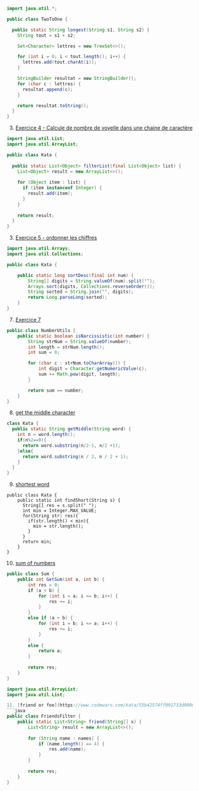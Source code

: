 ```java 
import java.util.*;

public class TwoToOne {

  public static String longest(String s1, String s2) {
    String tout = s1 + s2;

    Set<Character> lettres = new TreeSet<>();

    for (int i = 0; i < tout.length(); i++) {
      lettres.add(tout.charAt(i));
    }

    StringBuilder resultat = new StringBuilder();
    for (char c : lettres) {
      resultat.append(c);
    }

    return resultat.toString();
  }
}
```

3. [Exercice 4 - Calcule de nombre de voyelle dans une chaine de caractère ](https://www.codewars.com/kata/53da3dbb4a5168369a0000fe/train/java)

```java 
import java.util.List;
import java.util.ArrayList;

public class Kata {
  
  public static List<Object> filterList(final List<Object> list) {
    List<Object> result = new ArrayList<>();
    
    for (Object item : list) {
      if (item instanceof Integer) {
        result.add(item);
      }
    }
    
    return result;
  }
}
```


3. [Exercice 5 - ordonner les chiffres ](https://www.codewars.com/kata/53da3dbb4a5168369a0000fe/train/java)
``` java
import java.util.Arrays;
import java.util.Collections;

public class Kata {

    public static long sortDesc(final int num) {
        String[] digits = String.valueOf(num).split("");
        Arrays.sort(digits, Collections.reverseOrder());
        String sorted = String.join("", digits);
        return Long.parseLong(sorted);
    }
}
```

7. [Exercice 7](https://www.codewars.com/kata/53da3dbb4a5168369a0000fe/train/java)
```java
public class NumberUtils {
    public static boolean isNarcissistic(int number) {
        String strNum = String.valueOf(number);
        int length = strNum.length();
        int sum = 0;

        for (char c : strNum.toCharArray()) {
            int digit = Character.getNumericValue(c);
            sum += Math.pow(digit, length);
        }

        return sum == number;
    }
}
```
8. [get the middle character](https://www.codewars.com/kata/56747fd5cb988479af000028/train/java)
```java
class Kata {
  public static String getMiddle(String word) {
    int n = word.length();
    if(n%2==0){
      return word.substring(n/2-1, n/2 +1);
    }else{
      return word.substring(n / 2, n / 2 + 1);
    }
  }
} 
```

9. [shortest word](https://www.codewars.com/kata/57cebe1dc6fdc20c57000ac9/train/java)
```java:
public class Kata {
    public static int findShort(String s) {
      String[] res = s.split(" ");
      int min = Integer.MAX_VALUE;
      for(String str: res){
        if(str.length() < min){
          min = str.length();
        }
      }
      return min;
    }
}
```

10. [sum of numbers](https://www.codewars.com/kata/55f2b110f61eb01779000053/train/java)
```java
public class Sum {
    public int GetSum(int a, int b) {
        int res = 0;
        if (a < b) {
            for (int i = a; i <= b; i++) {
                res += i;
            }
        } 
        else if (a > b) {
            for (int i = b; i <= a; i++) {
                res += i;
            }
        } 
        else {
            return a;  
        }
        
        return res;
    }
}
```


```java
import java.util.ArrayList;
import java.util.List;

11. [friend or foe](https://www.codewars.com/kata/55b42574ff091733d900002f/train/java)
```java
public class FriendsFilter {
    public static List<String> friend(String[] x) {
        List<String> result = new ArrayList<>();
        
        for (String name : names) {
            if (name.length() == 4) {
                res.add(name);
            }
        }
        
        return res;
    }
}
```
